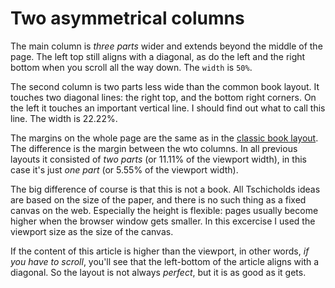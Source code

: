 # Two asymmetrical columns

The main column is *three parts* wider and extends beyond the middle of the page. The left top still aligns with a diagonal, as do the left and the right bottom when you scroll all the way down. The `width` is `50%`.

The second column is two parts less wide than the common book layout. It touches two diagonal lines: the right top, and the bottom right corners. On the left it touches an important vertical line. I should find out what to call this line. The width is 22.22%.

The margins on the whole page are the same as in the [classic book layout](../eighteen-1/). The difference is the margin between the wto columns. In all previous layouts it consisted of *two parts* (or 11.11% of the viewport width), in this case it's just *one part* (or 5.55% of the viewport width).

The big difference of course is that this is not a book. All Tschicholds ideas are based on the size of the paper, and there is no such thing as a fixed canvas on the web. Especially the height is flexible: pages usually become higher when the browser window gets smaller. In this excercise I used the viewport size as the size of the canvas.

If the content of this article is higher than the viewport, in other words, *if you have to scroll*, you'll see that the left-bottom of the article aligns with a diagonal. So the layout is not always *perfect*, but it is as good as it gets.
